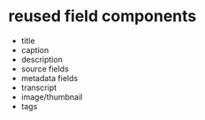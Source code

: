 # reused field components
* title
* caption
* description
* source fields
* metadata fields
* transcript
* image/thumbnail
* tags

